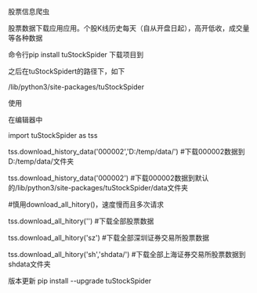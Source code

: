 股票信息爬虫

股票数据下载应用应用。个股K线历史每天（自从开盘日起），高开低收，成交量等各种数据

命令行pip install tuStockSpider 下载项目到

之后在tuStockSpidert的路径下，如下

/lib/python3/site-packages/tuStockSpider


使用

在编辑器中

import tuStockSpider as tss

tss.download_history_data('000002','D:/temp/data/') #下载000002数据到D:/temp/data/文件夹

tss.download_history_data('000002')  #下载000002数据到默认的/lib/python3/site-packages/tuStockSpider/data文件夹


#慎用download_all_hitory()，速度慢而且多次请求

tss.download_all_hitory('') #下载全部股票数据

tss.download_all_hitory('sz') #下载全部深圳证券交易所股票数据

tss.download_all_hitory('sh','shdata/') #下载全部上海证券交易所股票数据到shdata文件夹


版本更新
pip install --upgrade tuStockSpider
